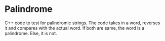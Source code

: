 # Palindrome
C++ code to test for palindromic strings.
The code takes in a word, reverses it and compares with the actual word.
If both are same, the word is a palindrome.
Else, it is not.
